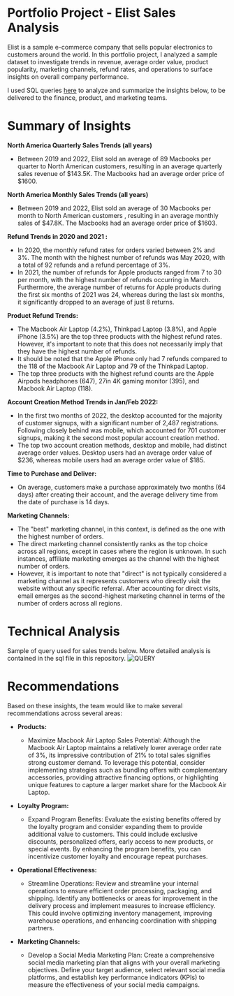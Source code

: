 # Portfolio Project - Elist Sales Analysis
Elist is a sample e-commerce company that sells popular electronics to customers around the world. In this portfolio project, I analyzed a sample dataset to investigate trends in revenue, average order value, product popularity, marketing channels, refund rates, and operations to surface insights on overall company performance.

I used SQL queries [here](https://github.com/wzhang0194/Elist-SQL-Project/blob/main/Elist_SQL_Queries.sql) to analyze and summarize the insights below, to be delivered to the finance, product, and marketing teams.

# Summary of Insights
**North America Quarterly Sales Trends (all years)** 
* Between 2019 and 2022, Elist sold an average of 89 Macbooks per quarter to North American customers, resulting in an average quarterly sales revenue of $143.5K. The Macbooks had an average order price of $1600.
  
**North America Monthly Sales Trends (all years)** 
* Between 2019 and 2022, Elist sold an average of 30 Macbooks per month to North American customers , resulting in an average monthly sales of $47.8K. The Macbooks had an average order price of $1603.

**Refund Trends in 2020 and 2021 :**
* In 2020, the monthly refund rates for orders varied between 2% and 3%. The month with the highest number of refunds was May 2020, with a total of 92 refunds and a refund percentage of 3%. 
* In 2021, the number of refunds for Apple products ranged from 7 to 30 per month, with the highest number of refunds occurring in March. Furthermore, the average number of returns for Apple products during the first six months of 2021 was 24, whereas during the last six months, it significantly dropped to an average of just 8 returns.

**Product Refund Trends:**
* The Macbook Air Laptop (4.2%), Thinkpad Laptop (3.8%), and Apple iPhone (3.5%) are the top three products with the highest refund rates. However, it's important to note that this does not necessarily imply that they have the highest number of refunds.
* It should be noted that the Apple iPhone only had 7 refunds compared to the 118 of the Macbook Air Laptop and 79 of the Thinkpad Laptop. 
* The top three products with the highest refund counts are the Apple Airpods headphones (647), 27in 4K gaming monitor (395), and Macbook Air Laptop (118).

**Account Creation Method Trends in Jan/Feb 2022:**
* In the first two months of 2022, the desktop accounted for the majority of customer signups, with a significant number of 2,487 registrations. Following closely behind was mobile, which accounted for 701 customer signups, making it the second most popular account creation method.
* The top two account creation methods, desktop and mobile, had distinct average order values. Desktop users had an average order value of $236, whereas mobile users had an average order value of $185.

**Time to Purchase and Deliver:**
* On average, customers make a purchase approximately two months (64 days) after creating their account, and the average delivery time from the date of purchase is 14 days.

**Marketing Channels:**
* The "best" marketing channel, in this context, is defined as the one with the highest number of orders.
* The direct marketing channel consistently ranks as the top choice across all regions, except in cases where the region is unknown. In such instances, affiliate marketing emerges as the channel with the highest number of orders.
* However, it is important to note that "direct" is not typically considered a marketing channel as it represents customers who directly visit the website without any specific referral. After accounting for direct visits, email emerges as the second-highest marketing channel in terms of the number of orders across all regions.

# Technical Analysis
Sample of query used for sales trends below. More detailed analysis is contained in the sql file in this repository.
![QUERY](https://github.com/wzhang0194/Elist-SQL-Project/assets/129554366/06bf32c3-6a97-4d06-9fd5-0af8caa6650a)

# Recommendations
Based on these insights, the team would like to make several recommendations across several areas:

* **Products:**
    * Maximize Macbook Air Laptop Sales Potential: Although the Macbook Air Laptop maintains a relatively lower average order rate of 3%, its impressive contribution of 21% to total sales signifies strong customer demand. To leverage this potential, consider implementing strategies such as bundling offers with complementary accessories, providing attractive financing options, or highlighting unique features to capture a larger market share for the Macbook Air Laptop.
      
* **Loyalty Program:**
    * Expand Program Benefits: Evaluate the existing benefits offered by the loyalty program and consider expanding them to provide additional value to customers. This could include exclusive discounts, personalized offers, early access to new products, or special events. By enhancing the program benefits, you can incentivize customer loyalty and encourage repeat purchases.
      
 * **Operational Effectiveness:**
     * Streamline Operations: Review and streamline your internal operations to ensure efficient order processing, packaging, and shipping. Identify any bottlenecks or areas for improvement in the delivery process and implement measures to increase efficiency. This could involve optimizing inventory management, improving warehouse operations, and enhancing coordination with shipping partners.
       
* **Marketing Channels:**
    * Develop a Social Media Marketing Plan: Create a comprehensive social media marketing plan that aligns with your overall marketing objectives. Define your target audience, select relevant social media platforms, and establish key performance indicators (KPIs) to measure the effectiveness of your social media campaigns.












